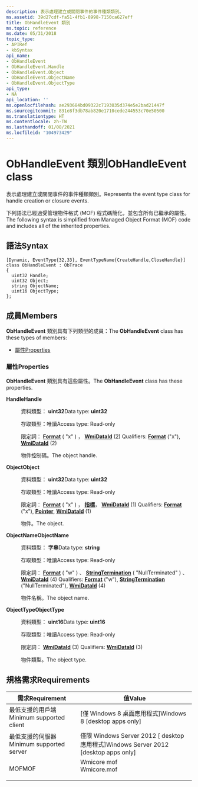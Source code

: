 ```yaml
---
description: 表示處理建立或關閉事件的事件種類類別。
ms.assetid: 39d27cdf-fa51-4fb1-8998-7150ca627eff
title: ObHandleEvent 類別
ms.topic: reference
ms.date: 05/31/2018
topic_type:
- APIRef
- kbSyntax
api_name:
- ObHandleEvent
- ObHandleEvent.Handle
- ObHandleEvent.Object
- ObHandleEvent.ObjectName
- ObHandleEvent.ObjectType
api_type:
- NA
api_location: ''
ms.openlocfilehash: ae293684bd09322c7193035d374e5e2bad21447f
ms.sourcegitcommit: 831e8f3db78ab820e1710cede244553c70e50500
ms.translationtype: HT
ms.contentlocale: zh-TW
ms.lasthandoff: 01/08/2021
ms.locfileid: "104973429"
---
```

# <a name="obhandleevent-class"></a><span data-ttu-id="4bdb1-103">ObHandleEvent 類別</span><span class="sxs-lookup"><span data-stu-id="4bdb1-103">ObHandleEvent class</span></span>

<span data-ttu-id="4bdb1-104">表示處理建立或關閉事件的事件種類類別。</span><span class="sxs-lookup"><span data-stu-id="4bdb1-104">Represents the event type class for handle creation or closure events.</span></span>

<span data-ttu-id="4bdb1-105">下列語法已經過受管理物件格式 (MOF) 程式碼簡化，並包含所有已繼承的屬性。</span><span class="sxs-lookup"><span data-stu-id="4bdb1-105">The following syntax is simplified from Managed Object Format (MOF) code and includes all of the inherited properties.</span></span>

## <a name="syntax"></a><span data-ttu-id="4bdb1-106">語法</span><span class="sxs-lookup"><span data-stu-id="4bdb1-106">Syntax</span></span>

``` syntax
[Dynamic, EventType{32,33}, EventTypeName{CreateHandle,CloseHandle}]
class ObHandleEvent : ObTrace
{
  uint32 Handle;
  uint32 Object;
  string ObjectName;
  uint16 ObjectType;
};
```

## <a name="members"></a><span data-ttu-id="4bdb1-107">成員</span><span class="sxs-lookup"><span data-stu-id="4bdb1-107">Members</span></span>

<span data-ttu-id="4bdb1-108">**ObHandleEvent** 類別具有下列類型的成員：</span><span class="sxs-lookup"><span data-stu-id="4bdb1-108">The **ObHandleEvent** class has these types of members:</span></span>

-   [<span data-ttu-id="4bdb1-109">屬性</span><span class="sxs-lookup"><span data-stu-id="4bdb1-109">Properties</span></span>](#properties)

### <a name="properties"></a><span data-ttu-id="4bdb1-110">屬性</span><span class="sxs-lookup"><span data-stu-id="4bdb1-110">Properties</span></span>

<span data-ttu-id="4bdb1-111">**ObHandleEvent** 類別具有這些屬性。</span><span class="sxs-lookup"><span data-stu-id="4bdb1-111">The **ObHandleEvent** class has these properties.</span></span>

<dl> <dt>

<span data-ttu-id="4bdb1-112">**Handle**</span><span class="sxs-lookup"><span data-stu-id="4bdb1-112">**Handle**</span></span>
</dt> <dd> <dl> <dt>

<span data-ttu-id="4bdb1-113">資料類型： **uint32**</span><span class="sxs-lookup"><span data-stu-id="4bdb1-113">Data type: **uint32**</span></span>
</dt> <dt>

<span data-ttu-id="4bdb1-114">存取類型：唯讀</span><span class="sxs-lookup"><span data-stu-id="4bdb1-114">Access type: Read-only</span></span>
</dt> <dt>

<span data-ttu-id="4bdb1-115">限定詞： [**Format**](event-tracing-mof-qualifiers.md) ( "x" ) ， [**WmiDataId**](event-tracing-mof-qualifiers.md) (2) </span><span class="sxs-lookup"><span data-stu-id="4bdb1-115">Qualifiers: [**Format**](event-tracing-mof-qualifiers.md) ("x"), [**WmiDataId**](event-tracing-mof-qualifiers.md) (2)</span></span>
</dt> </dl>

<span data-ttu-id="4bdb1-116">物件控制碼。</span><span class="sxs-lookup"><span data-stu-id="4bdb1-116">The object handle.</span></span>

</dd> <dt>

<span data-ttu-id="4bdb1-117">**Object**</span><span class="sxs-lookup"><span data-stu-id="4bdb1-117">**Object**</span></span>
</dt> <dd> <dl> <dt>

<span data-ttu-id="4bdb1-118">資料類型： **uint32**</span><span class="sxs-lookup"><span data-stu-id="4bdb1-118">Data type: **uint32**</span></span>
</dt> <dt>

<span data-ttu-id="4bdb1-119">存取類型：唯讀</span><span class="sxs-lookup"><span data-stu-id="4bdb1-119">Access type: Read-only</span></span>
</dt> <dt>

<span data-ttu-id="4bdb1-120">限定詞： [**Format**](event-tracing-mof-qualifiers.md) ( "x" ) ， [**指標**](event-tracing-mof-qualifiers.md)， [**WmiDataId**](event-tracing-mof-qualifiers.md) (1) </span><span class="sxs-lookup"><span data-stu-id="4bdb1-120">Qualifiers: [**Format**](event-tracing-mof-qualifiers.md) ("x"), [**Pointer**](event-tracing-mof-qualifiers.md), [**WmiDataId**](event-tracing-mof-qualifiers.md) (1)</span></span>
</dt> </dl>

<span data-ttu-id="4bdb1-121">物件。</span><span class="sxs-lookup"><span data-stu-id="4bdb1-121">The object.</span></span>

</dd> <dt>

<span data-ttu-id="4bdb1-122">**ObjectName**</span><span class="sxs-lookup"><span data-stu-id="4bdb1-122">**ObjectName**</span></span>
</dt> <dd> <dl> <dt>

<span data-ttu-id="4bdb1-123">資料類型： **字串**</span><span class="sxs-lookup"><span data-stu-id="4bdb1-123">Data type: **string**</span></span>
</dt> <dt>

<span data-ttu-id="4bdb1-124">存取類型：唯讀</span><span class="sxs-lookup"><span data-stu-id="4bdb1-124">Access type: Read-only</span></span>
</dt> <dt>

<span data-ttu-id="4bdb1-125">限定詞： [**Format**](event-tracing-mof-qualifiers.md) ( "w" ) 、 [**StringTermination**](event-tracing-mof-qualifiers.md) ( "NullTerminated" ) 、 [**WmiDataId**](event-tracing-mof-qualifiers.md) (4) </span><span class="sxs-lookup"><span data-stu-id="4bdb1-125">Qualifiers: [**Format**](event-tracing-mof-qualifiers.md) ("w"), [**StringTermination**](event-tracing-mof-qualifiers.md) ("NullTerminated"), [**WmiDataId**](event-tracing-mof-qualifiers.md) (4)</span></span>
</dt> </dl>

<span data-ttu-id="4bdb1-126">物件名稱。</span><span class="sxs-lookup"><span data-stu-id="4bdb1-126">The object name.</span></span>

</dd> <dt>

<span data-ttu-id="4bdb1-127">**ObjectType**</span><span class="sxs-lookup"><span data-stu-id="4bdb1-127">**ObjectType**</span></span>
</dt> <dd> <dl> <dt>

<span data-ttu-id="4bdb1-128">資料類型： **uint16**</span><span class="sxs-lookup"><span data-stu-id="4bdb1-128">Data type: **uint16**</span></span>
</dt> <dt>

<span data-ttu-id="4bdb1-129">存取類型：唯讀</span><span class="sxs-lookup"><span data-stu-id="4bdb1-129">Access type: Read-only</span></span>
</dt> <dt>

<span data-ttu-id="4bdb1-130">限定詞： [**WmiDataId**](event-tracing-mof-qualifiers.md) (3) </span><span class="sxs-lookup"><span data-stu-id="4bdb1-130">Qualifiers: [**WmiDataId**](event-tracing-mof-qualifiers.md) (3)</span></span>
</dt> </dl>

<span data-ttu-id="4bdb1-131">物件類型。</span><span class="sxs-lookup"><span data-stu-id="4bdb1-131">The object type.</span></span>

</dd> </dl>

## <a name="requirements"></a><span data-ttu-id="4bdb1-132">規格需求</span><span class="sxs-lookup"><span data-stu-id="4bdb1-132">Requirements</span></span>



| <span data-ttu-id="4bdb1-133">需求</span><span class="sxs-lookup"><span data-stu-id="4bdb1-133">Requirement</span></span> | <span data-ttu-id="4bdb1-134">值</span><span class="sxs-lookup"><span data-stu-id="4bdb1-134">Value</span></span> |
|-------------------------------------|----------------------------------------------------------------------------------------|
| <span data-ttu-id="4bdb1-135">最低支援的用戶端</span><span class="sxs-lookup"><span data-stu-id="4bdb1-135">Minimum supported client</span></span><br/> | <span data-ttu-id="4bdb1-136">\[僅 Windows 8 桌面應用程式\]</span><span class="sxs-lookup"><span data-stu-id="4bdb1-136">Windows 8 \[desktop apps only\]</span></span><br/>                                             |
| <span data-ttu-id="4bdb1-137">最低支援的伺服器</span><span class="sxs-lookup"><span data-stu-id="4bdb1-137">Minimum supported server</span></span><br/> | <span data-ttu-id="4bdb1-138">僅限 Windows Server 2012 \[ desktop 應用程式\]</span><span class="sxs-lookup"><span data-stu-id="4bdb1-138">Windows Server 2012 \[desktop apps only\]</span></span><br/>                                   |
| <span data-ttu-id="4bdb1-139">MOF</span><span class="sxs-lookup"><span data-stu-id="4bdb1-139">MOF</span></span><br/>                      | <dl> <span data-ttu-id="4bdb1-140"><dt>Wmicore mof</dt></span><span class="sxs-lookup"><span data-stu-id="4bdb1-140"><dt>Wmicore.mof</dt></span></span> </dl> |



 

 




